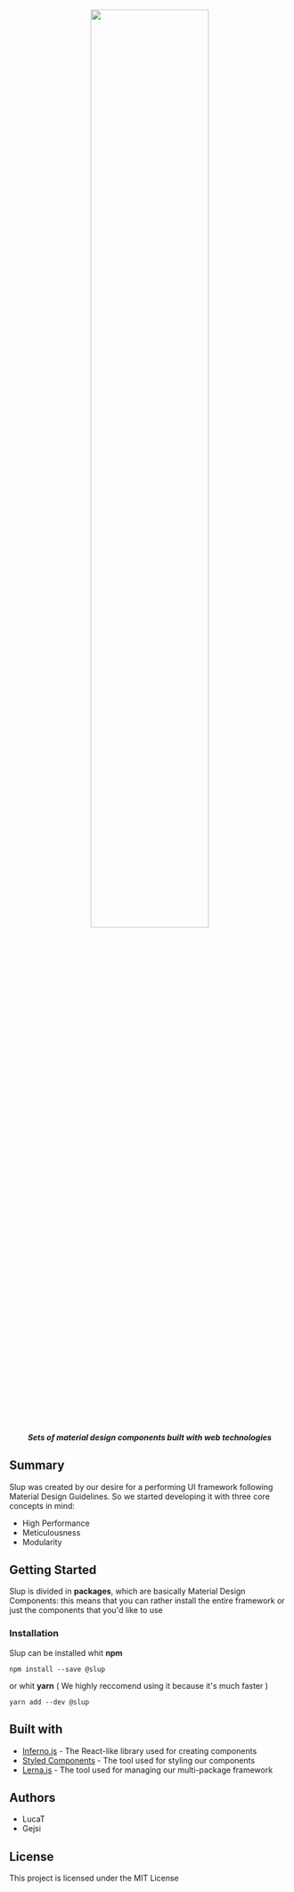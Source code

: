 <h1 align='center'>
  <img src='http://svgshare.com/i/343.svg' width='65%' />
  
  <h5 align='center'>Sets of material design components built with web technologies</h5>
</h1>

## Summary

Slup was created by our desire for a performing UI framework following Material Design Guidelines.
So we started developing it with three core concepts in mind:

* High Performance
* Meticulousness
* Modularity

## Getting Started

Slup is divided in **packages**, which are basically Material Design Components: this means that you can rather install the entire framework or just the components that you'd like to use

### Installation

Slup can be installed whit **npm**
```
npm install --save @slup
```

or whit **yarn** ( We highly reccomend using it because it's much faster )
```
yarn add --dev @slup
```

## Built with

* [Inferno.js](https://infernojs.org/) - The React-like library used for creating components
* [Styled Components](https://www.styled-components.com/) - The tool used for styling our components
* [Lerna.js](https://lernajs.io/) - The tool used for managing our multi-package framework

## Authors

* LucaT
* Gejsi

## License

This project is licensed under the MIT License
